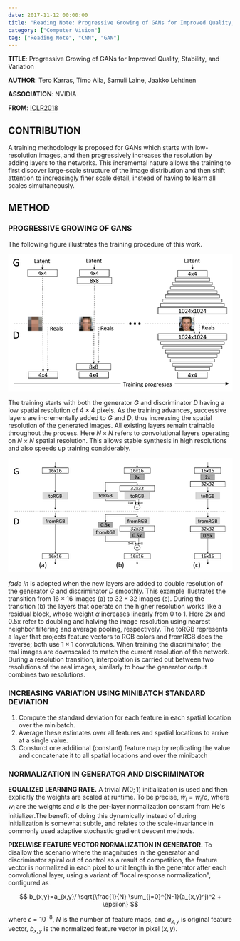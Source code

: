 ```yaml
---
date: 2017-11-12 00:00:00
title: "Reading Note: Progressive Growing of GANs for Improved Quality, Stability, and Variation"
category: ["Computer Vision"]
tag: ["Reading Note", "CNN", "GAN"]
---
```


**TITLE**: Progressive Growing of GANs for Improved Quality, Stability, and Variation

**AUTHOR**: Tero Karras, Timo Aila, Samuli Laine, Jaakko Lehtinen

**ASSOCIATION**: NVIDIA

**FROM**: [ICLR2018](https://arxiv.org/abs/1710.10196)

## CONTRIBUTION ##

A training methodology is proposed for GANs which starts with low-resolution images, and then progressively increases the resolution by adding layers to the networks. This incremental nature allows the training to first discover large-scale structure of the image distribution and then shift attention to increasingly finer scale detail, instead of having to learn
all scales simultaneously.

## METHOD ##

### PROGRESSIVE GROWING OF GANS ###

The following figure illustrates the training procedure of this work. 

![Framework](https://raw.githubusercontent.com/joshua19881228/my_blogs/master/Computer_Vision/Reading_Note/figures/Reading_Note_20171112_ProgressiveGrowing.png "Framework")

The training starts with both the generator $G$ and discriminator $D$ having a low spatial resolution of $4 \times 4$ pixels. As the training advances, successive layers are incrementally added to $G$ and $D$, thus increasing the spatial resolution of the generated images. All existing layers remain trainable throughout the process. Here $N \times N$ refers to convolutional layers operating on $N \times N$ spatial resolution. This allows stable synthesis in high resolutions and also speeds up training considerably.

![Framework](https://raw.githubusercontent.com/joshua19881228/my_blogs/master/Computer_Vision/Reading_Note/figures/Reading_Note_20171112_ProgressiveGrowing_1.png "Framework")

*fade in* is adopted when the new layers are added to double resolution of the generator $G$ and discriminator $D$ smoothly. This example illustrates the transition from $16 \times 16$ images (a) to $32 \times 32$ images (c). During the transition (b) the layers that operate on the higher resolution works like a residual block, whose weight $\alpha$ increases linearly from 0 to 1. Here 2x and 0.5x refer to doubling and halving the image resolution using nearest neighbor filtering and average pooling, respectively. The toRGB represents a layer that projects feature vectors to RGB colors and fromRGB does the reverse; both use $1 \times 1$ convolutions. When training the discriminator, the real images are downscaled to match the current resolution of the network. During a resolution transition, interpolation is carried out between two resolutions of the real images, similarly to how the generator output combines two resolutions.

### INCREASING VARIATION USING MINIBATCH STANDARD DEVIATION ###

1. Compute the standard deviation for each feature in each spatial location over the minibatch.
2. Average these estimates over all features and spatial locations to arrive at a single value. 
3. Consturct one additional (constant) feature map by replicating the value and concatenate it to all spatial locations and over the minibatch

### NORMALIZATION IN GENERATOR AND DISCRIMINATOR ###

**EQUALIZED LEARNING RATE.** A trivial $N (0; 1)$ initialization is used and then explicitly the weights are scaled at runtime. To be precise, $\hat{w}_i = w_i/c$, where $w_i$ are the weights and $c$ is the per-layer normalization constant from He's initializer.The benefit of doing this dynamically instead of during initialization is somewhat subtle, and relates to the scale-invariance in commonly used adaptive stochastic gradient descent methods.

**PIXELWISE FEATURE VECTOR NORMALIZATION IN GENERATOR.** To disallow the scenario where the magnitudes in the generator and discriminator spiral out of control as a result of competition, the feature vector is normalized in each pixel to unit length in the generator after each convolutional layer, using a variant of "local response normalization", configured as 

$$ b_{x,y}=a_{x,y}/ \sqrt{\frac{1}{N} \sum_{j=0}^{N-1}(a_{x,y}^j)^2 + \epsilon} $$

where $\epsilon=10^{-8}$, $N$ is the number of feature maps, and $a_{x,y}$ is original feature vector, $b_{x,y}$ is the normalized feature vector in pixel $(x,y)$.
